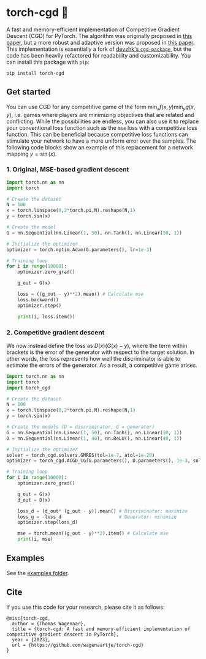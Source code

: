 # torch-cgd 🤺
A fast and memory-efficient implementation of Competitive Gradient Descent (CGD) for PyTorch. The algorithm was originally proposed in [this paper](https://arxiv.org/abs/1905.12103), but a more robust and adaptive version was proposed in [this paper](https://arxiv.org/abs/1910.05852). This implementation is essentially a fork of [devzhk's `cgd-package`](https://github.com/devzhk/cgds-package), but the code has been heavily refactored for readability and customizability. You can install this package with `pip`: 

```
pip install torch-cgd
```

## Get started
You can use CGD for any competitive game of the form $\min_x f(x,y) \min_y g(x,y)$, i.e. games where players are minimizing objectives that are related and conflicting. While the possibilities are endless, you can also use it to replace your conventional loss function such as the `mse` loss with a competitive loss function. This can be beneficial because competitive loss functions can stimulate your network to have a more uniform error over the samples. The following code blocks show an example of this replacement for a network mapping $y=\sin(x)$.


### 1. Original, MSE-based gradient descent
```python
import torch.nn as nn
import torch

# Create the dataset
N = 100
x = torch.linspace(0,2*torch.pi,N).reshape(N,1)
y = torch.sin(x)

# Create the model
G = nn.Sequential(nn.Linear(1, 50), nn.Tanh(), nn.Linear(50, 1))

# Initialize the optimizer
optimizer = torch.optim.Adam(G.parameters(), lr=1e-3)

# Training loop
for i in range(10000):
    optimizer.zero_grad()

    g_out = G(x)

    loss = ((g_out - y)**2).mean() # Calculate mse
    loss.backward()
    optimizer.step()

    print(i, loss.item())
```


### 2. Competitive gradient descent
We now instead define the loss as $D(x) (G(x) - y)$, where the term within brackets is the error of the generator with respect to the target solution. In other words, the loss represents how well the discriminator is able to estimate the errors of the generator. As a result, a competitive game arises.

```python
import torch.nn as nn
import torch
import torch_cgd

# Create the dataset
N = 100
x = torch.linspace(0,2*torch.pi,N).reshape(N,1)
y = torch.sin(x)

# Create the models (D = discriminator, G = generator)
G = nn.Sequential(nn.Linear(1, 50), nn.Tanh(), nn.Linear(50, 1))
D = nn.Sequential(nn.Linear(1, 40), nn.ReLU(), nn.Linear(40, 1))

# Initialize the optimizer
solver = torch_cgd.solvers.GMRES(tol=1e-7, atol=1e-20)
optimizer = torch_cgd.ACGD_CG(G.parameters(), D.parameters(), 1e-3, solver=solver)

# Training loop
for i in range(10000):
    optimizer.zero_grad()

    g_out = G(x)
    d_out = D(x)

    loss_d = (d_out* (g_out - y)).mean() # Discriminator: maximize
    loss_g = -loss_d                     # Generator: minimize
    optimizer.step(loss_d)

    mse = torch.mean((g_out - y)**2).item() # Calculate mse
    print(i, mse)
```

## Examples
See the [examples folder](https://github.com/wagenaartje/torch-cgd/tree/main/examples).


## Cite
If you use this code for your research, please cite it as follows:

```
@misc{torch-cgd,
  author = {Thomas Wagenaar},
  title = {torch-cgd: A fast and memory-efficient implementation of competitive gradient descent in PyTorch},
  year = {2023},
  url = {https://github.com/wagenaartje/torch-cgd}
}
```